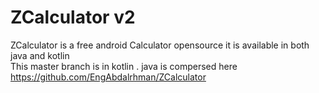 # ZCalculator v2
ZCalculator is a free android Calculator opensource it is available in both java and kotlin  
This master branch is in kotlin .
java is compersed here https://github.com/EngAbdalrhman/ZCalculator

